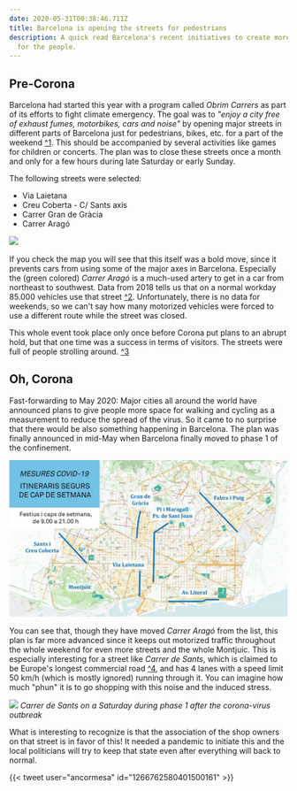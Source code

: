 ```yaml
---
date: 2020-05-31T00:38:46.711Z
title: Barcelona is opening the streets for pedestrians
description: A quick read Barcelona's recent initiatives to create more space
  for the people.
---
```

## Pre-Corona

Barcelona had started this year with a program called *Obrim Carrers* as part of its efforts to fight climate emergency. The goal was to *"enjoy a city free of exhaust fumes, motorbikes, cars and noise"* by opening major streets in different parts of Barcelona just for pedestrians, bikes, etc. for a part of the weekend [^1](https://www.barcelona.cat/obrimcarrers/en). This should be accompanied by several activities like games for children or concerts. The plan was to close these streets once a month and only for a few hours during late Saturday or early Sunday.

The following streets were selected:

* Via Laietana
* Creu Coberta - C/ Sants axis
* Carrer Gran de Gràcia
* Carrer Aragó

![](closed_streets_obrem_carrers.png)

If you check the map you will see that this itself was a bold move, since it prevents cars from using some of the major axes in Barcelona. Especially the (green colored) *Carrer Aragó* is a much-used artery to get in a car from northeast to southwest. Data from 2018 tells us that on a normal workday 85.000 vehicles use that street [^2](https://www.bcn.cat/estadistica/castella/dades/anuari/cap15/C1511010.htm). Unfortunately, there is no data for weekends, so we can't say how many motorized vehicles were forced to use a different route while the street was closed.

This whole event took place only once before Corona put plans to an abrupt hold, but that one time was a success in terms of visitors. The streets were full of people strolling around. [^3](https://www.elperiodico.com/es/barcelona/20200308/calle-arago-sin-coches-obrim-carrers-7880527)

## Oh, Corona

Fast-forwarding to May 2020: Major cities all around the world have announced plans to give people more space for walking and cycling as a measurement to reduce the spread of the virus. So it came to no surprise that there would be also something happening in Barcelona. The plan was finally announced in mid-May when Barcelona finally moved to phase 1 of the confinement.

![](covid_19.jpg)

You can see that, though they have moved *Carrer Aragó* from the list, this plan is far more advanced since it keeps out motorized traffic throughout the whole weekend for even more streets and the whole Montjuic. This is especially interesting for a street like *Carrer de Sants*, which is claimed to be Europe's longest commercial road [^4](https://en.wikipedia.org/wiki/Carrer_de_Sants,_Barcelona), and has 4 lanes with a speed limit 50 km/h (which is mostly ignored) running through it. You can imagine how much "phun" it is to go shopping with this noise and the induced stress.

![](MVIMG_20200530_133911.jpg) *Carrer de Sants on a Saturday during phase 1 after the corona-virus outbreak*

What is interesting to recognize is that the association of the shop owners on that street is in favor of this! It needed a pandemic to initiate this and the local politicians will try to keep that state even after everything will back to normal.

{{< tweet user="ancormesa" id="1266762580401500161" >}}
